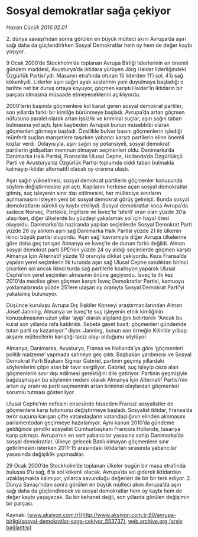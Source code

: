 # Sosyal demokratlar sağa çekiyor

*Hasan Cücük 2016.02.01*

<div class="pNewsDetailMainContent ctx_content" itemprop="articleBody">
 <p>
  2. dünya savaşı’ndan sonra görülen en büyük mülteci akını Avrupa’da aşırı sağı daha da güçlendirirken Sosyal Demokratlar hem oy hem de değer kaybı yaşıyor.
 </p>
 <p>
  9 Ocak 2000’de Stockholm’de toplanan Avrupa Birliği liderlerinin en önemli gündem maddesi, Avusturya’da iktidara yürüyen Jörg Haider liderliğindeki Özgürlük Partisi’ydi. Masanın etrafında oturan 15 liderden 11’i sol, 4’ü sağ kökenliydi. Liderler aşırı sağın ayak seslerinin yeni duyulmaya başladığı o tarihte net bir duruş ortaya koyuyor, göçmen karşıtı Haider’in iktidarın bir parçası olmasına müsaade etmeyeceklerini açıklıyordu.
 </p>
 <p>
  2000’lerin başında göçmenlere kol kanat geren sosyal demokrat partiler, son yıllarda farklı bir kimliğe bürünmeye başladı. Avrupa’da artan göçmen nüfusuna paralel olarak artan işsizlik ve kriminal suçlar, aşırı sağın taban bulmasına yol açtı. İşini kaybeden Avrupalı bunun müsebbibi olarak göçmenleri görmeye başladı. Özellikle bulvar basını göçmenlerin işlediği münferit suçları manşetlere taşırken yabancı karşıtı partilerin eline önemli kozlar verdi. Dolayısıyla, aşırı sağın oy potansiyeli, sosyal demokrat partilerin gidişattan memnun olmayan seçmenleri oldu. Danimarka’da Danimarka Halk Partisi, Fransa’da Ulusal Cephe, Hollanda’da Özgürlükçü Parti ve Avusturya’da Özgürlük Partisi toplumda ciddi taban bulmakla kalmayıp iktidar alternatifi olacak oy oranına ulaştı.
 </p>
 <p>
  Aşırı sağın yükselmesi, sosyal demokrat partilerin göçmenler konusunda söylem değiştirmesine yol açtı. Kapılarını herkese açan sosyal demokratlar gitmiş, suç işleyenin sınır dışı edilmesini, her mülteciye sınırların açılmamasını isteyen yeni bir sosyal demokrat görüş gelmişti. Bunda sosyal demokratların sürekli oy kaybı etkiliydi. Sosyal demokratlar koca Avrupa’da sadece Norveç, Portekiz, İngiltere ve İsveç’te ‘sihirli’ oran olan yüzde 30’a ulaşırken, diğer ülkelerde bu yüzdeyi yakalamak sol için hayal ötesi oluyordu. Danimarka’da haziranda yapılan seçimlerde Sosyal Demokrat Parti yüzde 26 oy alırken aşırı sağ Danimarka Halk Partisi yüzde 21 ile ülkenin ikinci büyük partisi oluyordu. ‘Aşırı sağ’ kavramıyla diğer Avrupa ülkelerine göre daha geç tanışan Almanya ve İsveç’te de durum farklı değildi. Alman sosyal demokrat parti SPD’nin yüzde 24 oy aldığı seçimlerde göçmen karşıtı Almanya İçin Alternatif yüzde 10 oranıyla dikkat çekiyordu. Keza Fransa’da yapılan yerel seçimlerin ilk turunda aşırı sağ Ulusal Cephe sandıktan birinci çıkarken sol ancak ikinci turda sağ partilerle koalisyon yaparak Ulusal Cephe’nin yerel seçimleri almasının önüne geçiyordu. İsveç’te ilk kez 2010’da meclise giren göçmen karşıtı İsveç Demokratlar Partisi, kamuoyu yoklamalarında yüzde 25’lere ulaşan oy oranıyla Sosyal Demokrat Parti’yi yakalamış bulunuyor.
 </p>
 <p>
  Düşünce kuruluşu Avrupa Dış İlişkiler Konseyi araştırmacılarından Alman Josef Janning, Almanya ve İsveç’te suç işleyenin etnik kimliğinin konuşulmasının uzun yıllar ‘ayıp’ olarak algılandığını belirterek “Ancak bu kural son yıllarda rafa kaldırıldı. Sebebi gayet basit; göçmenleri gündemde tutan parti oy kazanıyor.” diyor. Janning, bunun son örneğin Köln’de yılbaşı akşamı mültecilerin karıştığı taciz olayı olduğunu söylüyor.
 </p>
 <p>
  Almanya; Danimarka, Avusturya, Fransa ve Hollanda’ya göre ‘göçmenleri politik malzeme’ yapmada sahneye geç çıktı. Başbakan yardımcısı ve Sosyal Demokrat Parti Başkanı Sigmar Gabriel, partinin geçmiş yıllardaki söylemlerini çöpe atan bir tavır sergiliyor. Gabriel, suç işleyip ceza alan göçmenlerin sınır dışı edilmesi gerektiğini dile getiriyor. Partinin geçmişiyle bağdaşmayan bu söylemin nedeni olarak Almanya İçin Alternatif Partisi’nin artan oy oranı ve parti seçmeninin artan kriminal olaylardan göçmenleri sorumlu tutması gösteriliyor.
 </p>
 <p>
  Ulusal Cephe’nin nefesini ensesinde hisseden Fransız sosyalistler de göçmenlere karşı tutumunu değiştirmeye başladı. Sosyalist iktidar, Fransa’da terör suçuna karışan çifte vatandaşların vatandaşlığının elinden alınmasını parlamentodan geçirmeye hazırlanıyor. Aynı kanun 2010’da gündeme geldiğinde şimdiki sosyalist Cumhurbaşkanı Francois Hollande, tasarıya karşı çıkmıştı. Avrupa’nın en sert yabancılar yasasına sahip Danimarka’da sosyal demokratlar, ülkeye gelecek Batılı olmayan göçmenlere sınır getirilmesini isterken 2011-15 arasındaki iktidarları sırasında yabancılar yasasında değişiklik yapmadılar.
 </p>
 <p>
  29 Ocak 2000’de Stockholm’de toplanan ülkeler bugün bir masa etrafında buluşsa 9’u sağ, 6’sı sol kökenli olacak. Avrupa’da sol giderek iktidardan uzaklaşmakla kalmıyor, yıllarca savunduğu değerleri de bir bir terk ediyor. 2. Dünya Savaşı’ndan sonra görülen en büyük mülteci akını Avrupa’da aşırı sağı daha da güçlendirecek ve sosyal demokratlar hem oy kaybı hem de değer kaybı yaşayacak. Bu bir kehanet değil, son yıllarda görülen değişimin bir parçası.
 </p>
</div>


Kaynak: [www.aksiyon.com.tr](http://www.aksiyon.com.tr:80/avrupa-birligi/sosyal-demokratlar-saga-cekiyor_553737), [web.archive.org (arşiv bağlantısı)](http://web.archive.org/web/20160213225912/http://www.aksiyon.com.tr:80/avrupa-birligi/sosyal-demokratlar-saga-cekiyor_553737)
